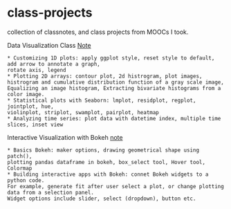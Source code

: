 # class-projects
collection of classnotes, and class projects from MOOCs I took.

Data Visualization Class [Note](https://github.com/worasom/class-projects/blob/master/data_vis.ipynb)

    * Customizing 1D plots: apply ggplot style, reset style to default, add arrow to annotate a graph, 
    rotate axis, legend
    * Plotting 2D arrays: contour plot, 2d histrogram, plot images, 
    histrogram and cumulative distribution function of a gray scale image, 
    Equalizing an image histogram, Extracting bivariate histograms from a color image.
    * Statistical plots with Seaborn: lmplot, residplot, regplot, jointplot, hue, 
    violinplot, striplot, swamplot, pairplot, heatmap
    * Analyzing time series: plot data with datetime index, multiple time slices, inset view

Interactive Visualization with Bokeh [note](https://github.com/worasom/class-projects/blob/master/bokeh_note.ipynb)

    * Basics Bokeh: maker options, drawing geometrical shape using patch(), 
    plotting pandas dataframe in bokeh, box_select tool, Hover tool, Colormap
    * Building interactive apps with Bokeh: connet Bokeh widgets to a python code.  
    For example, generate fit after user select a plot, or change plotting data from a selection panel. 
    Widget options include slider, select (dropdown), button etc.
